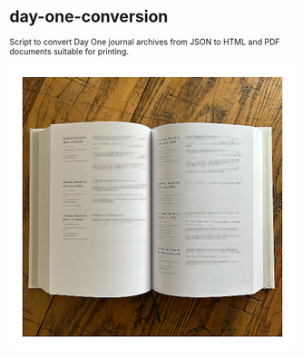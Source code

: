 # day-one-conversion
 
Script to convert Day One journal archives from JSON to HTML and PDF documents suitable for printing.

![Photograph of a printed journal laying flat on a table with the pages open. Each page has two columns. One column is wider, and contains the main text of the journal entry. The other column contains metadata for each entry: data, location, weather, etc..](https://github.com/mdlarson/day-one-conversion/blob/e3865d9fde3eea766637c56d7aeee46578d88e78/printed-journal.png)
